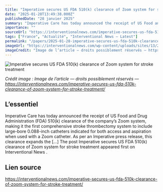 ```yaml
---
title: "Imperative secures US FDA 510(k) clearance of Zoom system for stroke treatment"
date: "2025-01-28T13:49:38.000Z"
publishedDate: "28 janvier 2025"
summary: "Imperative Care has today announced the receipt of US Food and Drug Administration (FDA) 510(k) clearance of the company’s Zoom system, making it the first comprehensive stroke thrombectomy system to include large-bore 0.088-inch catheters indicated for both access and aspiration when used with a Zoom catheter. As per an Imperative press release, this clearance expands the [&#8230;] The post Imperative secures US FDA 510(k) clearance of Zoom system for stroke treatment appeared first on Interventional News ."
importance: ""
sourceUrl: "https://interventionalnews.com/imperative-secures-us-fda-510k-clearance-of-zoom-system-for-stroke-treatment/"
tags: ["France", "Actualité", "Interventional News — Latest"]
permalink: "/papers/2025-01-28-imperative-secures-us-fda-510k-clearance-of-zoom-system-for-stroke-treatment"
imageUrl: "https://interventionalnews.com/wp-content/uploads/sites/13/2024/07/Imperative-Care-logo-NEW-featured.jpg"
imageCredit: "Image de l’article — droits possiblement réservés — https://interventionalnews.com/imperative-secures-us-fda-510k-clearance-of-zoom-system-for-stroke-treatment/"
---
```


![Imperative secures US FDA 510(k) clearance of Zoom system for stroke treatment](https://interventionalnews.com/wp-content/uploads/sites/13/2024/07/Imperative-Care-logo-NEW-featured.jpg)

*Crédit image : Image de l’article — droits possiblement réservés — https://interventionalnews.com/imperative-secures-us-fda-510k-clearance-of-zoom-system-for-stroke-treatment/*

## L’essentiel

Imperative Care has today announced the receipt of US Food and Drug Administration (FDA) 510(k) clearance of the company’s Zoom system, making it the first comprehensive stroke thrombectomy system to include large-bore 0.088-inch catheters indicated for both access and aspiration when used with a Zoom catheter. As per an Imperative press release, this clearance expands the [&#8230;] The post Imperative secures US FDA 510(k) clearance of Zoom system for stroke treatment appeared first on Interventional News .

## Lien source

https://interventionalnews.com/imperative-secures-us-fda-510k-clearance-of-zoom-system-for-stroke-treatment/
